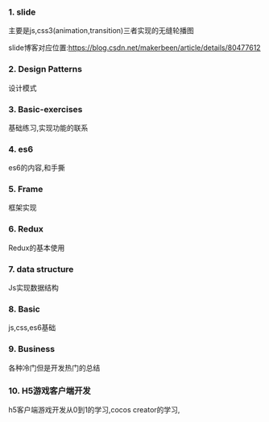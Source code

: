 ### 1. slide
主要是js,css3(animation,transition)三者实现的无缝轮播图

slide博客对应位置:https://blog.csdn.net/makerbeen/article/details/80477612

### 2. Design Patterns
设计模式

### 3. Basic-exercises
基础练习,实现功能的联系

### 4. es6
es6的内容,和手撕

### 5. Frame
框架实现

### 6. Redux
Redux的基本使用

### 7. data structure
Js实现数据结构

### 8. Basic
js,css,es6基础

### 9. Business
各种冷门但是开发热门的总结

### 10. H5游戏客户端开发
h5客户端游戏开发从0到1的学习,cocos creator的学习,
